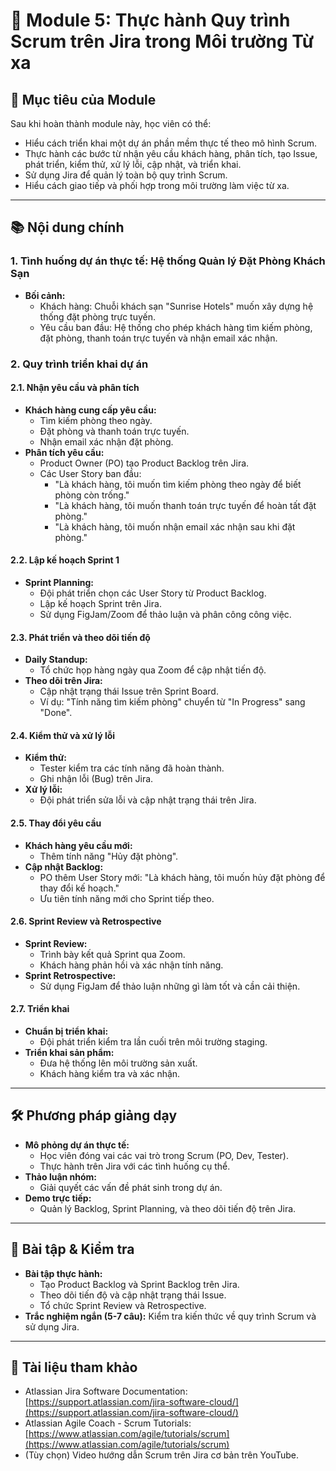 # 📘 Module 5: Thực hành Quy trình Scrum trên Jira trong Môi trường Từ xa

## 🎯 Mục tiêu của Module

Sau khi hoàn thành module này, học viên có thể:

- Hiểu cách triển khai một dự án phần mềm thực tế theo mô hình Scrum.
- Thực hành các bước từ nhận yêu cầu khách hàng, phân tích, tạo Issue, phát triển, kiểm thử, xử lý lỗi, cập nhật, và triển khai.
- Sử dụng Jira để quản lý toàn bộ quy trình Scrum.
- Hiểu cách giao tiếp và phối hợp trong môi trường làm việc từ xa.

---

## 📚 Nội dung chính

### 1. Tình huống dự án thực tế: Hệ thống Quản lý Đặt Phòng Khách Sạn

- **Bối cảnh:**
  - Khách hàng: Chuỗi khách sạn "Sunrise Hotels" muốn xây dựng hệ thống đặt phòng trực tuyến.
  - Yêu cầu ban đầu: Hệ thống cho phép khách hàng tìm kiếm phòng, đặt phòng, thanh toán trực tuyến và nhận email xác nhận.

### 2. Quy trình triển khai dự án

#### 2.1. Nhận yêu cầu và phân tích

- **Khách hàng cung cấp yêu cầu:**
  - Tìm kiếm phòng theo ngày.
  - Đặt phòng và thanh toán trực tuyến.
  - Nhận email xác nhận đặt phòng.
- **Phân tích yêu cầu:**
  - Product Owner (PO) tạo Product Backlog trên Jira.
  - Các User Story ban đầu:
    - "Là khách hàng, tôi muốn tìm kiếm phòng theo ngày để biết phòng còn trống."
    - "Là khách hàng, tôi muốn thanh toán trực tuyến để hoàn tất đặt phòng."
    - "Là khách hàng, tôi muốn nhận email xác nhận sau khi đặt phòng."

#### 2.2. Lập kế hoạch Sprint 1

- **Sprint Planning:**
  - Đội phát triển chọn các User Story từ Product Backlog.
  - Lập kế hoạch Sprint trên Jira.
  - Sử dụng FigJam/Zoom để thảo luận và phân công công việc.

#### 2.3. Phát triển và theo dõi tiến độ

- **Daily Standup:**
  - Tổ chức họp hàng ngày qua Zoom để cập nhật tiến độ.
- **Theo dõi trên Jira:**
  - Cập nhật trạng thái Issue trên Sprint Board.
  - Ví dụ: "Tính năng tìm kiếm phòng" chuyển từ "In Progress" sang "Done".

#### 2.4. Kiểm thử và xử lý lỗi

- **Kiểm thử:**
  - Tester kiểm tra các tính năng đã hoàn thành.
  - Ghi nhận lỗi (Bug) trên Jira.
- **Xử lý lỗi:**
  - Đội phát triển sửa lỗi và cập nhật trạng thái trên Jira.

#### 2.5. Thay đổi yêu cầu

- **Khách hàng yêu cầu mới:**
  - Thêm tính năng "Hủy đặt phòng".
- **Cập nhật Backlog:**
  - PO thêm User Story mới: "Là khách hàng, tôi muốn hủy đặt phòng để thay đổi kế hoạch."
  - Ưu tiên tính năng mới cho Sprint tiếp theo.

#### 2.6. Sprint Review và Retrospective

- **Sprint Review:**
  - Trình bày kết quả Sprint qua Zoom.
  - Khách hàng phản hồi và xác nhận tính năng.
- **Sprint Retrospective:**
  - Sử dụng FigJam để thảo luận những gì làm tốt và cần cải thiện.

#### 2.7. Triển khai

- **Chuẩn bị triển khai:**
  - Đội phát triển kiểm tra lần cuối trên môi trường staging.
- **Triển khai sản phẩm:**
  - Đưa hệ thống lên môi trường sản xuất.
  - Khách hàng kiểm tra và xác nhận.

---

## 🛠 Phương pháp giảng dạy

- **Mô phỏng dự án thực tế:**
  - Học viên đóng vai các vai trò trong Scrum (PO, Dev, Tester).
  - Thực hành trên Jira với các tình huống cụ thể.
- **Thảo luận nhóm:**
  - Giải quyết các vấn đề phát sinh trong dự án.
- **Demo trực tiếp:**
  - Quản lý Backlog, Sprint Planning, và theo dõi tiến độ trên Jira.

---

## 📝 Bài tập & Kiểm tra

- **Bài tập thực hành:**
  - Tạo Product Backlog và Sprint Backlog trên Jira.
  - Theo dõi tiến độ và cập nhật trạng thái Issue.
  - Tổ chức Sprint Review và Retrospective.
- **Trắc nghiệm ngắn (5-7 câu):** Kiểm tra kiến thức về quy trình Scrum và sử dụng Jira.

---

## 📌 Tài liệu tham khảo

- Atlassian Jira Software Documentation: [https://support.atlassian.com/jira-software-cloud/](https://support.atlassian.com/jira-software-cloud/)
- Atlassian Agile Coach - Scrum Tutorials: [https://www.atlassian.com/agile/tutorials/scrum](https://www.atlassian.com/agile/tutorials/scrum)
- (Tùy chọn) Video hướng dẫn Scrum trên Jira cơ bản trên YouTube.
